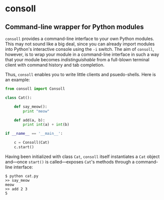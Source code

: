consoll
=======

Command-line wrapper for Python modules
---------------------------------------

`consoll` provides a command-line interface to your own Python modules. This may not sound like a big deal, since you can already import modules into Python's interactive console using the `-i` switch. The aim of `consoll`, however, is to wrap your module in a command-line interface in such a way that your module becomes _indistinguishable_ from a full-blown terminal client with command history and tab completion.

Thus, `consoll` enables you to write little clients and psuedo-shells. Here is an example:


```python
from consoll import Consoll

class Cat():

    def say_meow():
        print "meow"

    def add(a, b):
        print int(a) + int(b)

if __name__ == '__main__':

    c = Consoll(Cat)
    c.start()
```

Having been initialized with class `Cat`, `consoll` itself instantiates a `Cat` object and&mdash;once `start()` is called&mdash;exposes `Cat`'s methods through a command-line interface:

    $ python cat.py
    >> say_meow
    meow
    >> add 2 3
    5